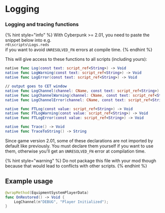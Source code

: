 # Logging

### Logging and tracing functions

{% hint style="info" %}
With Cyberpunk >= 2.01, you need to paste the snippet below into e.g. \
`r6\scripts\Logs.reds`\
if you want to avoid `UNRESOLVED_FN` errors at compile time.
{% endhint %}

This will give access to these functions to all scripts (including yours):&#x20;

```swift
native func Log(const text: script_ref<String>) -> Void
native func LogWarning(const text: script_ref<String>) -> Void
native func LogError(const text: script_ref<String>) -> Void

// output goes to CET window
native func LogChannel(channel: CName, const text: script_ref<String>)
native func LogChannelWarning(channel: CName, const text: script_ref<String>) -> Void
native func LogChannelError(channel: CName, const text: script_ref<String>) -> Void

native func FTLog(const value: script_ref<String>) -> Void
native func FTLogWarning(const value: script_ref<String>) -> Void
native func FTLogError(const value: script_ref<String>) -> Void

native func Trace() -> Void
native func TraceToString() -> String
```

Since game version 2.01, some of these declarations are not imported by default like previously. You must declare them yourself if you want to use them, otherwise you'll get an `UNRESOLVED_FN` error at compilation time.&#x20;

{% hint style="warning" %}
Do not package this file with your mod though because that would lead to conflicts with other scripts.
{% endhint %}

## Example usage

```swift
@wrapMethod(EquipmentSystemPlayerData)
func OnRestored() -> Void {
    LogChannel(n"DEBUG", "Player Initialized");
}
```
